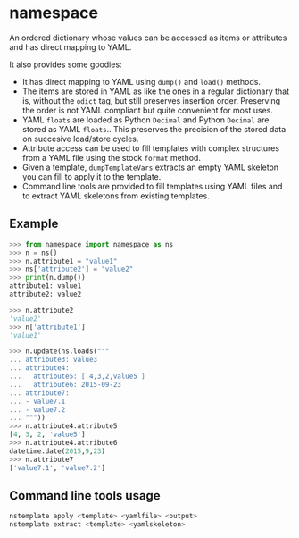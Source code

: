 # namespace

An ordered dictionary whose values can be accessed as items or attributes
and has direct mapping to YAML.

It also provides some goodies:

- It has direct mapping to YAML using `dump()` and `load()` methods.
- The items are stored in YAML as like the ones in a regular dictionary
  that is, without the `odict` tag, but still preserves insertion order.
  Preserving the order is not YAML compliant but quite convenient for most uses.
- YAML `floats` are loaded as Python `Decimal` and Python `Decimal` are stored as YAML `floats`..
  This preserves the precision of the stored data on succesive load/store cycles.
- Attribute access can be used to fill templates with complex structures
  from a YAML file using the stock `format` method.
- Given a template, `dumpTemplateVars` extracts an empty YAML skeleton
  you can fill to apply it to the template.
- Command line tools are provided to fill templates using YAML files
  and to extract YAML skeletons from existing templates.



## Example

```python
>>> from namespace import namespace as ns
>>> n = ns()
>>> n.attribute1 = "value1"
>>> ns['attribute2'] = "value2"
>>> print(n.dump())
attribute1: value1
attribute2: value2

>>> n.attribute2
'value2'
>>> n['attribute1']
'value1'

>>> n.update(ns.loads("""
... attribute3: value3
... attribute4:
...   attribute5: [ 4,3,2,value5 ] 
...   attribute6: 2015-09-23
... attribute7:
... - value7.1
... - value7.2
... """))
>>> n.attribute4.attribute5
[4, 3, 2, 'value5']
>>> n.attribute4.attribute6
datetime.date(2015,9,23)
>>> n.attribute7
['value7.1', 'value7.2']
```

## Command line tools usage

```bash
nstemplate apply <template> <yamlfile> <output>
nstemplate extract <template> <yamlskeleton>
```


